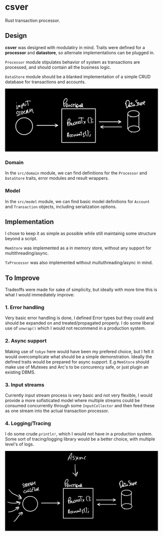 # csver

Rust transaction processor.


## Design

__csver__ was designed with modulatiry in mind. Traits were defined for a __processor__ and __datastore__, so alternate implementations can be plugged in.

`Processor` module stipulates behavior of system as transactions are processed, and should contain all the business logic.

`DataStore` module should be a blanked implementation of a simple CRUD database for transactions and accounts.

![Design](/docs/version_1.jpg)

### **Domain**

In the `src/domain` module, we can find definitions for the `Processor` and `DataStore` traits, error modules and result wrappers.

### **Model**

In the `src/model` module, we can find basic model definitions for `Account` and `Transaction` objects, including serialization options.

## Implementation

I chose to keep it as simple as possible while still maintainig some structure beyond a script.

`MemStore` was implemented as a in memory store, without any support for multithreading/async.

`TxProcessor` was also implemented without multuthreading/async in mind.

## To Improve

Tradeoffs were made for sake of simplicity, but ideally with more time this is what I would immediately improve:

### 1. Error handling

Very basic error handling is done, I defined Error types but they could and should be expanded on and treated/propagated properly. I do some liberal use of `unwrap()` which I would not recommend in a production system.

### 2. Async support

Making use of `tokyo` here would have been my prefered choice, but I felt it would overcomplicate what should be a simple demonstration. Ideally the defined traits would be prepared for async support. E.g `MemStore` should make use of Mutexes and Arc's to be concurency safe, or just plugin an existing DBMS.

### 3. Input streams

Currently input stream process is very basic and not very flexible, I would provide a more sofisticated model where multiple streams could be consumed concurrently through some `InputCollector` and then feed these as one stream into the actual transaction processor.

### 4. Logging/Tracing

I do some crude `println!`, which I would not have in a production system. Some sort of tracing/logging library would be a better choice, with multiple level's of logs.

![Better Design](/docs/version_2.jpg)
